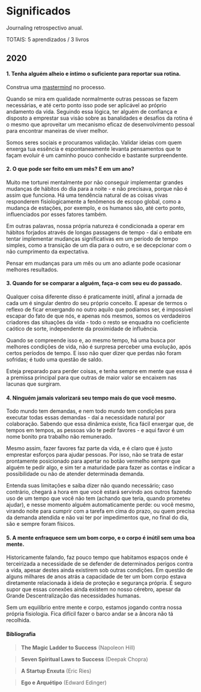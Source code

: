 # Significados
Journaling retrospectivo anual.

TOTAIS: 5 aprendizados / 3 livros

## 2020

#### 1. Tenha alguém alheio e íntimo o suficiente para reportar sua rotina.

Construa uma [mastermind](https://pt.wikipedia.org/wiki/Napoleon_Hill#Conceito_de_Master_Mind) no processo. 

Quando se mira em qualidade normalmente outras pessoas se fazem necessárias, e até certo ponto isso pode ser aplicável ao próprio andamento da vida. Seguindo essa lógica, ter alguém de confiança e disposto a emprestar sua visão sobre as banalidades e desafios da rotina é o mesmo que aproveitar um mecanismo eficaz de desenvolvimento pessoal para encontrar maneiras de viver melhor.

Somos seres sociais e procuramos validação. Validar ideias com quem enxerga tua essência e espontaneamente levanta pensamentos que te façam evoluir é um caminho pouco conhecido e bastante surpreendente.

#### 2. O que pode ser feito em um mês? E em um ano?

Muito me torturei mentalmente por não conseguir implementar grandes mudanças de hábitos do dia para a noite - e não precisava, porque não é assim que funciona. Há uma tendência natural de as coisas vivas responderem fisiologicamente a fenômenos de escopo global, como a mudança de estações, por exemplo, e os humanos são, até certo ponto, influenciados por esses fatores também.

Em outras palavras, nossa própria natureza é condicionada a operar em hábitos forjados através de longas passagens de tempo - daí o embate em tentar implementar mudanças significativas em um período de tempo simples, como a transição de um dia para o outro, e se decepcionar com o não cumprimento da expectativa.

Pensar em mudanças para um mês ou um ano adiante pode ocasionar melhores resultados.

#### 3. Quando for se comparar a alguém, faça-o com seu eu do passado.

Qualquer coisa diferente disso é praticamente inútil, afinal a jornada de cada um é singular dentro do seu próprio conceito. E apesar de termos o reflexo de ficar enxergando no outro aquilo que podíamos ser, é impossível escapar do fato de que nós, e apenas nós mesmos, somos os verdadeiros criadores das situações da vida - todo o resto se enquadra no coeficiente caótico de sorte, independente da proximidade de influência.

Quando se compreende isso e, ao mesmo tempo, há uma busca por melhores condições de vida, não é surpresa perceber uma evolução, após certos períodos de tempo. E isso não quer dizer que perdas não foram sofridas; é tudo uma questão de saldo.

Esteja preparado para perder coisas, e tenha sempre em mente que essa é a premissa principal para que outras de maior valor se encaixem nas lacunas que surgiram.

#### 4. Ninguém jamais valorizará seu tempo mais do que você mesmo.

Todo mundo tem demandas, e nem todo mundo tem condições para executar todas essas demandas - daí a necessidade natural por colaboração. Sabendo que essa dinâmica existe, fica fácil enxergar que, de tempos em tempos, as pessoas vão te pedir favores - e aqui favor é um nome bonito pra trabalho não remunerado.

Mesmo assim, fazer favores faz parte da vida, e é claro que é justo emprestar esforços para ajudar pessoas. Por isso, não se trata de estar prontamente posicionado para apertar no botão vermelho sempre que alguém te pedir algo, e sim ter a maturidade para fazer as contas e indicar a possibilidade ou não de atender determinada demanda.

Entenda suas limitações e saiba dizer não quando necessário; caso contrário, chegará a hora em que você estará servindo aos outros fazendo uso de um tempo que você não tem (achando que teria, quando prometeu ajudar), e nesse momento alguém automaticamente perde: ou você mesmo, virando noite para cumprir com a tarefa em cima do prazo, ou quem precisa da demanda atendida e não vai ter por impedimentos que, no final do dia, são e sempre foram físicos.

#### 5. A mente enfraquece sem um bom corpo, e o corpo é inútil sem uma boa mente.

Historicamente falando, faz pouco tempo que habitamos espaços onde é terceirizada a necessidade de se defender de determinados perigos contra a vida, apesar destes ainda existirem sob outras condições. Em questão de alguns milhares de anos atrás a capacidade de ter um bom corpo estava diretamente relacionada à ideia de proteção e segurança própria. É seguro supor que essas conexões ainda existem no nosso cérebro, apesar da Grande Descentralização das necessidades humanas.

Sem um equilíbrio entre mente e corpo, estamos jogando contra nossa própria fisiologia. Fica difícil fazer o barco andar se a âncora não tá recolhida.

#### Bibliografia

> **The Magic Ladder to Success** (Napoleon Hill)

> **Seven Spiritual Laws to Success** (Deepak Chopra)

> **A Startup Enxuta** (Eric Ries)

> **Ego e Arquétipo** (Edward Edinger)
